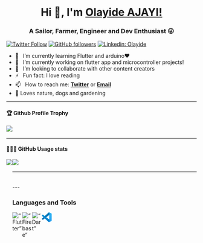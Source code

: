 <h1 align="center"> Hi 👋, I'm <a href="https://twitter.com/ebena107">Olayide AJAYI!</a></h1>
<h3 align="center">A Sailor, Farmer, Engineer and Dev Enthusiast 😜</h3>


[![Twitter Follow](https://img.shields.io/twitter/follow/ebena107?color=1DA1F2&label=Followers&logo=twitter&style=for-the-badge)][twitter]
[![GitHub followers](https://img.shields.io/github/followers/ebena107?logo=GitHub&style=for-the-badge)][github]
[![Linkedin: Olayide](https://img.shields.io/badge/-CONNECT-blue?style=for-the-badge&logo=Linkedin&link=https://www.linkedin.com/in/olayide/)][linkedin]

- 🌱 &ensp;I’m currently learning Flutter and arduino❤️ 
- 🔭 &ensp;I’m currently working on flutter app and microcontroller projects!
- 👯 &ensp;I’m looking to collaborate with other content creators
- ⚡ &ensp;Fun fact: I love reading 
- 📫 &ensp;How to reach me: [**Twitter**][twitter] or [**Email**][email]
- 🌴 Loves nature, dogs and gardening 


---

<div>
  <h4>🏆 Github Profile Trophy</h4>
  <img src="https://github-profile-trophy.vercel.app/?username=ebena107&column=7"/>
</div>

---

<div>
  <h4>👨🏻‍💻 GitHub Usage stats</h4>
  <img height="170" align="left" src="https://github-readme-stats.vercel.app/api?username=ebena107&count_private=true&include_all_commits=true" />
  <img src="https://github-readme-stats.vercel.app/api/top-langs/?username=ebena107&layout=compact" />
</div>

---



<br />
---
<br />

### Languages and Tools
[<img align="left" alt=“Flutter” width="26px" src="https://www.vectorlogo.zone/logos/flutterio/flutterio-icon.svg" />][twitter]
[<img align="left" alt=“Firebase” width="26px" src="https://www.vectorlogo.zone/logos/firebase/firebase-icon.svg" />][twitter]
[<img align="left" alt=“Dart” width="26px" src="https://www.vectorlogo.zone/logos/dartlang/dartlang-icon.svg" />][twitter]
[<img align="left" alt=“Github” width="26px" src="https://raw.githubusercontent.com/github/explore/80688e429a7d4ef2fca1e82350fe8e3517d3494d/topics/visual-studio-code/visual-studio-code.png" />][twitter]








[website]: https://blog.ebena.com.ng
[twitter]: https://twitter.com/ebena107
[linkedin]: https://linkedin.com/in/Olayide
[github]: https://github.com/ebena107
[instagram]: https://www.instagram.com/ebena107
[facebook]: https://www.facebook.com/olayide
[email]: mailto:ebena107@gmail.com
